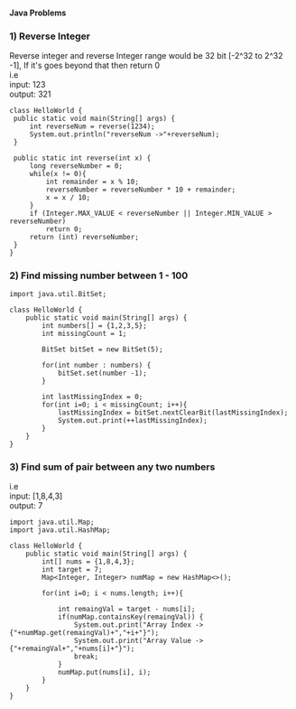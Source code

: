 #### Java Problems

### 1) Reverse Integer<br>
   Reverse integer and reverse Integer range would be 32 bit [-2^32 to 2^32 -1], If it's goes beyond that then return 0<br>
   i.e<br>
   input: 123<br>
   output: 321<br>
   ```
   class HelloWorld {
    public static void main(String[] args) {
        int reverseNum = reverse(1234);
        System.out.println("reverseNum ->"+reverseNum);
    }
    
    public static int reverse(int x) {
        long reverseNumber = 0;
        while(x != 0){
            int remainder = x % 10;
            reverseNumber = reverseNumber * 10 + remainder;
            x = x / 10;
        }
        if (Integer.MAX_VALUE < reverseNumber || Integer.MIN_VALUE > reverseNumber)
            return 0;
        return (int) reverseNumber;
    }
  }
```

### 2) Find missing number between 1 - 100

```
import java.util.BitSet;

class HelloWorld {
    public static void main(String[] args) {
        int numbers[] = {1,2,3,5};
        int missingCount = 1;
        
        BitSet bitSet = new BitSet(5);
        
        for(int number : numbers) {
            bitSet.set(number -1);
        }
        
        int lastMissingIndex = 0;
        for(int i=0; i < missingCount; i++){
            lastMissingIndex = bitSet.nextClearBit(lastMissingIndex);
            System.out.print(++lastMissingIndex);
        }
    }
}
```

### 3) Find sum of pair between any two numbers<br>
   i.e<br>
   input: [1,8,4,3]<br>
   output: 7<br>
   ```
   import java.util.Map;
   import java.util.HashMap;
   
   class HelloWorld {
       public static void main(String[] args) {
           int[] nums = {1,8,4,3};
           int target = 7;
           Map<Integer, Integer> numMap = new HashMap<>();
           
           for(int i=0; i < nums.length; i++){
                   
               int remaingVal = target - nums[i];
               if(numMap.containsKey(remaingVal)) {
                   System.out.print("Array Index -> {"+numMap.get(remaingVal)+","+i+"}");
                   System.out.print("Array Value -> {"+remaingVal+","+nums[i]+"}");
                   break;
               }
               numMap.put(nums[i], i);
           }
       }
   }
```
